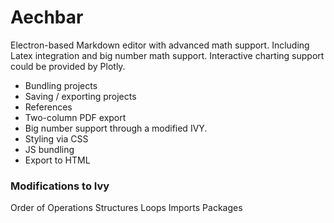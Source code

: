 
# Aechbar

Electron-based Markdown editor with advanced math support. Including Latex integration and big number math support. Interactive charting support could be provided by Plotly.

- Bundling projects
- Saving / exporting projects
- References
- Two-column PDF export
- Big number support through a modified IVY.
- Styling via CSS
- JS bundling
- Export to HTML

### Modifications to Ivy

Order of Operations
Structures
Loops
Imports
Packages

